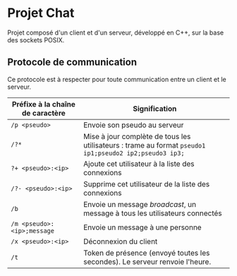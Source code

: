 
# Projet Chat

Projet composé d'un client et d'un serveur, développé en C++, sur la base des sockets POSIX.

## Protocole de communication

Ce protocole est à respecter pour toute communication entre un client et le serveur.

| Préfixe à la chaîne de caractère | Signification |
| --- | --- |
| `/p <pseudo>`	| Envoie son pseudo au serveur |
| `/?*` | Mise à jour complète de tous les utilisateurs : trame au format `pseudo1 ip1;pseudo2 ip2;pseudo3 ip3;` |
| `?+ <pseudo>:<ip>` | Ajoute cet utilisateur à la liste des connexions |
| `/?- <pseudo>:<ip>` | Supprime cet utilisateur de la liste des connexions |
| `/b` | Envoie un message *broadcast*, un message à tous les utilisateurs connectés |
| `/m <pseudo>:<ip>;message` | Envoie un message à une personne |
| `/x <pseudo>:<ip>` | Déconnexion du client |
| `/t` | Token de présence (envoyé toutes les secondes). Le serveur renvoie l'heure. |  
